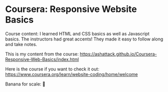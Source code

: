 # Coursera: Responsive Website Basics

Course content: I learned HTML and CSS basics as well as Javascript basics. 
The instructors had great accents! They made it easy to follow along and take notes. 

This is my content from the course: 
https://ashattack.github.io/Coursera-Responsive-Web-Basics/index.html

Here is the course if you want to check it out: 
https://www.coursera.org/learn/website-coding/home/welcome

Banana for scale: 
:banana:
